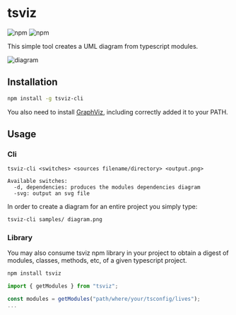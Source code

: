 # tsviz
![npm](https://img.shields.io/npm/v/tsviz?label=tsviz)
![npm](https://img.shields.io/npm/v/tsviz-cli?label=tsviz-cli)

This simple tool creates a UML diagram from typescript modules.

![diagram](https://github.com/joaompneves/tsviz/blob/master/samples/diagram.png)

## Installation

```bash
npm install -g tsviz-cli
```
You also need to install [GraphViz](http://www.graphviz.org/download/), including correctly added it to your PATH.

## Usage

### Cli
```
tsviz-cli <switches> <sources filename/directory> <output.png>

Available switches:
  -d, dependencies: produces the modules dependencies diagram
  -svg: output an svg file

```

In order to create a diagram for an entire project you simply type:

```bash
tsviz-cli samples/ diagram.png
```

### Library
You may also consume tsviz npm library in your project to obtain a digest of modules, classes, methods, etc, of a given typescript project.

```bash
npm install tsviz
```

```typescript
import { getModules } from "tsviz";

const modules = getModules("path/where/your/tsconfig/lives");
...
```
